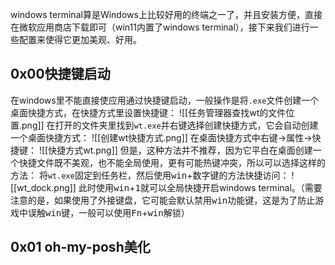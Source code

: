 windows terminal算是Windows上比较好用的终端之一了，并且安装方便，直接在微软应用商店下载即可（win11内置了windows terminal），接下来我们进行一些配置来使得它更加美观、好用。

## 0x00快捷键启动
在windows里不能直接使应用通过快捷键启动，一般操作是将`.exe`文件创建一个桌面快捷方式，在快捷方式里设置快捷键：
![[任务管理器查找wt的文件位置.png]]
在打开的文件夹里找到`wt.exe`并右键选择创建快捷方式，它会自动创建一个桌面快捷方式：
![[创建wt快捷方式.png]]
在桌面快捷方式中右键$\rightarrow$属性$\rightarrow$快捷键：
![[快捷方式wt.png]]
但是，这种方法并不推荐，因为它平白在桌面创建一个快捷文件既不美观，也不能全局使用，更有可能热键冲突，所以可以选择这样的方法：
将`wt.exe`固定到任务栏，然后使用<kbd>win</kbd>+<kbd>数字键</kbd>的方法快捷访问：
![[wt_dock.png]]
此时使用<kbd>win</kbd>+<kbd>1</kbd>就可以全局快捷开启windows terminal。（需要注意的是，如果使用了外接键盘，它可能会默认禁用<kbd>win</kbd>功能键，这是为了防止游戏中误触<kbd>win</kbd>键，一般可以使用<kbd>Fn</kbd>+<kbd>win</kbd>解锁）

## 0x01 oh-my-posh美化

